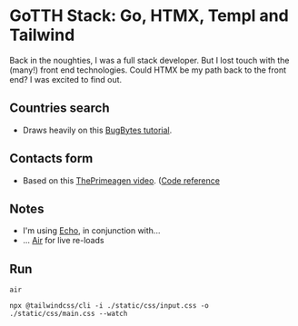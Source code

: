  GoTTH Stack: Go, HTMX, Templ and Tailwind
===

Back in the noughties, I was a full stack developer. But I lost touch with the (many!) front end technologies. 
Could HTMX be my path back to the front end? I was excited to find out.


Countries search
----
- Draws heavily on this [BugBytes tutorial](https://www.youtube.com/watch?v=mzR0BcKg2cI).

Contacts form
----
- Based on this [ThePrimeagen video](https://www.youtube.com/watch?v=x7v6SNIgJpE). ([Code reference](https://theprimeagen.github.io/fem-htmx/lessons/htmx-basics/htmx-swap)


Notes
---
- I'm using [Echo](https://echo.labstack.com/), in conjunction with...
- ... [Air](https://github.com/air-verse/air) for live re-loads


Run
---

`air`

`npx @tailwindcss/cli -i ./static/css/input.css -o ./static/css/main.css --watch`

